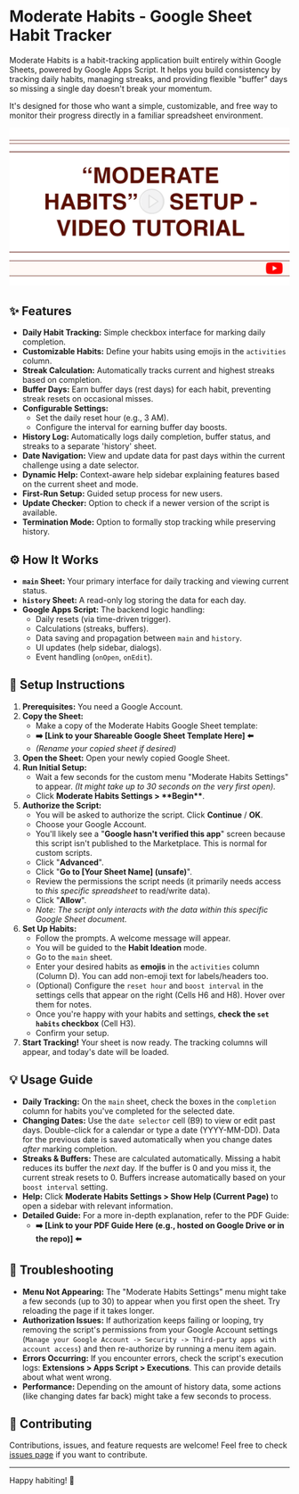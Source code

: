 # Moderate Habits - Google Sheet Habit Tracker

Moderate Habits is a habit-tracking application built entirely within Google Sheets, powered by Google Apps Script. It helps you build consistency by tracking daily habits, managing streaks, and providing flexible "buffer" days so missing a single day doesn't break your momentum.

It's designed for those who want a simple, customizable, and free way to monitor their progress directly in a familiar spreadsheet environment.

[![Moderate Habits Thumbnail](./assets/moderate-habits-thumbnail.png)](https://tinyurl.com/moderate-habits-tutorial)

## ✨ Features

* **Daily Habit Tracking:** Simple checkbox interface for marking daily completion.
* **Customizable Habits:** Define your habits using emojis in the `activities` column.
* **Streak Calculation:** Automatically tracks current and highest streaks based on completion.
* **Buffer Days:** Earn buffer days (rest days) for each habit, preventing streak resets on occasional misses.
* **Configurable Settings:**
  * Set the daily reset hour (e.g., 3 AM).
  * Configure the interval for earning buffer day boosts.
* **History Log:** Automatically logs daily completion, buffer status, and streaks to a separate 'history' sheet.
* **Date Navigation:** View and update data for past days within the current challenge using a date selector.
* **Dynamic Help:** Context-aware help sidebar explaining features based on the current sheet and mode.
* **First-Run Setup:** Guided setup process for new users.
* **Update Checker:** Option to check if a newer version of the script is available.
* **Termination Mode:** Option to formally stop tracking while preserving history.

## ⚙️ How It Works

* **`main` Sheet:** Your primary interface for daily tracking and viewing current status.
* **`history` Sheet:** A read-only log storing the data for each day.
* **Google Apps Script:** The backend logic handling:
  * Daily resets (via time-driven trigger).
  * Calculations (streaks, buffers).
  * Data saving and propagation between `main` and `history`.
  * UI updates (help sidebar, dialogs).
  * Event handling (`onOpen`, `onEdit`).

## 🚀 Setup Instructions

1. **Prerequisites:** You need a Google Account.
2. **Copy the Sheet:**
    * Make a copy of the Moderate Habits Google Sheet template:
    * **➡️ [Link to your Shareable Google Sheet Template Here] ⬅️**
    * *(Rename your copied sheet if desired)*
3. **Open the Sheet:** Open your newly copied Google Sheet.
4. **Run Initial Setup:**
    * Wait a few seconds for the custom menu "Moderate Habits Settings" to appear. *(It might take up to 30 seconds on the very first open).*
    * Click **Moderate Habits Settings > \*\*Begin\*\***.
5. **Authorize the Script:**
    * You will be asked to authorize the script. Click **Continue** / **OK**.
    * Choose your Google Account.
    * You'll likely see a "**Google hasn't verified this app**" screen because this script isn't published to the Marketplace. This is normal for custom scripts.
    * Click "**Advanced**".
    * Click "**Go to [Your Sheet Name] (unsafe)**".
    * Review the permissions the script needs (it primarily needs access to *this specific spreadsheet* to read/write data).
    * Click "**Allow**".
    * *Note: The script only interacts with the data within this specific Google Sheet document.*
6. **Set Up Habits:**
    * Follow the prompts. A welcome message will appear.
    * You will be guided to the **Habit Ideation** mode.
    * Go to the `main` sheet.
    * Enter your desired habits as **emojis** in the `activities` column (Column D). You can add non-emoji text for labels/headers too.
    * (Optional) Configure the `reset hour` and `boost interval` in the settings cells that appear on the right (Cells H6 and H8). Hover over them for notes.
    * Once you're happy with your habits and settings, **check the `set habits` checkbox** (Cell H3).
    * Confirm your setup.
7. **Start Tracking!** Your sheet is now ready. The tracking columns will appear, and today's date will be loaded.

## 💡 Usage Guide

* **Daily Tracking:** On the `main` sheet, check the boxes in the `completion` column for habits you've completed for the selected date.
* **Changing Dates:** Use the `date selector` cell (B9) to view or edit past days. Double-click for a calendar or type a date (YYYY-MM-DD). Data for the previous date is saved automatically when you change dates *after* marking completion.
* **Streaks & Buffers:** These are calculated automatically. Missing a habit reduces its buffer the *next* day. If the buffer is 0 and you miss it, the current streak resets to 0. Buffers increase automatically based on your `boost interval` setting.
* **Help:** Click **Moderate Habits Settings > Show Help (Current Page)** to open a sidebar with relevant information.
* **Detailed Guide:** For a more in-depth explanation, refer to the PDF Guide:
  * **➡️ [Link to your PDF Guide Here (e.g., hosted on Google Drive or in the repo)] ⬅️**

## 🔧 Troubleshooting

* **Menu Not Appearing:** The "Moderate Habits Settings" menu might take a few seconds (up to 30) to appear when you first open the sheet. Try reloading the page if it takes longer.
* **Authorization Issues:** If authorization keeps failing or looping, try removing the script's permissions from your Google Account settings (`Manage your Google Account -> Security -> Third-party apps with account access`) and then re-authorize by running a menu item again.
* **Errors Occurring:** If you encounter errors, check the script's execution logs: **Extensions > Apps Script > Executions**. This can provide details about what went wrong.
* **Performance:** Depending on the amount of history data, some actions (like changing dates far back) might take a few seconds to process.

## 🙏 Contributing

Contributions, issues, and feature requests are welcome! Feel free to check [issues page](https://github.com/marcusrprojects/moderate_habits/issues) if you want to contribute.

---

Happy habiting! 💪
